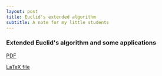 ```yaml
---
layout: post
title: Euclid's extended algorithm
subtitle: A note for my little students
---
```


### Extended Euclid's algorithm and some applications

[PDF](../assets/files/ExtendedEuclid.pdf)

[LaTeX file](../assets/files/ExtendedEuclid.tex)
